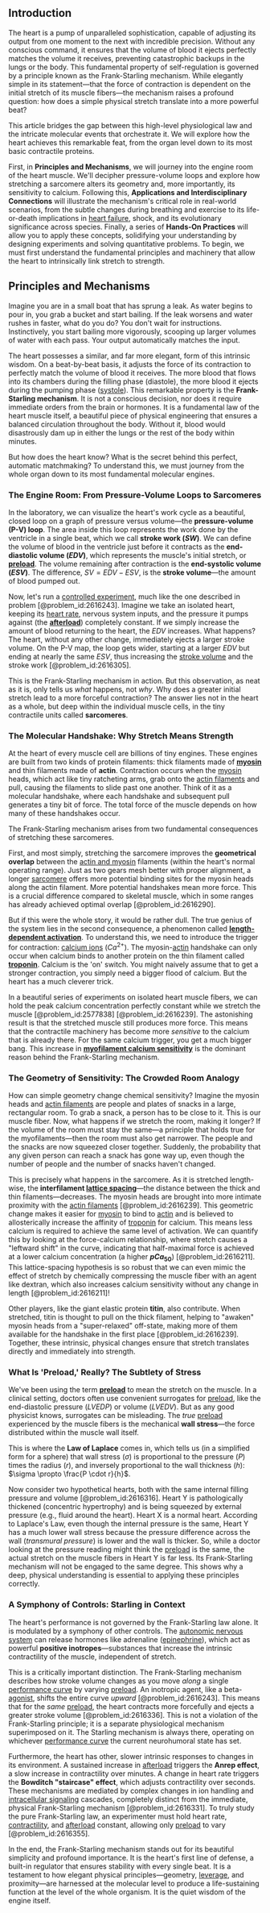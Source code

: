 ## Introduction
The heart is a pump of unparalleled sophistication, capable of adjusting its output from one moment to the next with incredible precision. Without any conscious command, it ensures that the volume of blood it ejects perfectly matches the volume it receives, preventing catastrophic backups in the lungs or the body. This fundamental property of self-regulation is governed by a principle known as the Frank-Starling mechanism. While elegantly simple in its statement—that the force of contraction is dependent on the initial stretch of its muscle fibers—the mechanism raises a profound question: how does a simple physical stretch translate into a more powerful beat?

This article bridges the gap between this high-level physiological law and the intricate molecular events that orchestrate it. We will explore how the heart achieves this remarkable feat, from the organ level down to its most basic contractile proteins.

First, in **Principles and Mechanisms**, we will journey into the engine room of the heart muscle. We'll decipher pressure-volume loops and explore how stretching a sarcomere alters its geometry and, more importantly, its sensitivity to calcium. Following this, **Applications and Interdisciplinary Connections** will illustrate the mechanism's critical role in real-world scenarios, from the subtle changes during breathing and exercise to its life-or-death implications in [heart failure](@article_id:162880), shock, and its evolutionary significance across species. Finally, a series of **Hands-On Practices** will allow you to apply these concepts, solidifying your understanding by designing experiments and solving quantitative problems. To begin, we must first understand the fundamental principles and machinery that allow the heart to intrinsically link stretch to strength.

## Principles and Mechanisms

Imagine you are in a small boat that has sprung a leak. As water begins to pour in, you grab a bucket and start bailing. If the leak worsens and water rushes in faster, what do you do? You don't wait for instructions. Instinctively, you start bailing more vigorously, scooping up larger volumes of water with each pass. Your output automatically matches the input.

The heart possesses a similar, and far more elegant, form of this intrinsic wisdom. On a beat-by-beat basis, it adjusts the force of its contraction to perfectly match the volume of blood it receives. The more blood that flows into its chambers during the filling phase (diastole), the more blood it ejects during the pumping phase ([systole](@article_id:160172)). This remarkable property is the **Frank-Starling mechanism**. It is not a conscious decision, nor does it require immediate orders from the brain or hormones. It is a fundamental law of the heart muscle itself, a beautiful piece of physical engineering that ensures a balanced circulation throughout the body. Without it, blood would disastrously dam up in either the lungs or the rest of the body within minutes.

But how does the heart know? What is the secret behind this perfect, automatic matchmaking? To understand this, we must journey from the whole organ down to its most fundamental molecular engines.

### The Engine Room: From Pressure-Volume Loops to Sarcomeres

In the laboratory, we can visualize the heart's work cycle as a beautiful, closed loop on a graph of pressure versus volume—the **pressure-volume (P-V) loop**. The area inside this loop represents the work done by the ventricle in a single beat, which we call **stroke work ($SW$)**. We can define the volume of blood in the ventricle just before it contracts as the **end-diastolic volume ($EDV$)**, which represents the muscle's initial stretch, or **[preload](@article_id:155244)**. The volume remaining after contraction is the **end-systolic volume ($ESV$)**. The difference, $SV = EDV - ESV$, is the **stroke volume**—the amount of blood pumped out.

Now, let's run a [controlled experiment](@article_id:144244), much like the one described in problem [@problem_id:2616243]. Imagine we take an isolated heart, keeping its [heart rate](@article_id:150676), nervous system inputs, and the pressure it pumps against (the **[afterload](@article_id:155898)**) completely constant. If we simply increase the amount of blood returning to the heart, the $EDV$ increases. What happens? The heart, without any other change, immediately ejects a larger stroke volume. On the P-V map, the loop gets wider, starting at a larger $EDV$ but ending at nearly the same $ESV$, thus increasing the [stroke volume](@article_id:154131) and the stroke work [@problem_id:2616305].

This is the Frank-Starling mechanism in action. But this observation, as neat as it is, only tells us *what* happens, not *why*. Why does a greater initial stretch lead to a more forceful contraction? The answer lies not in the heart as a whole, but deep within the individual muscle cells, in the tiny contractile units called **sarcomeres**.

### The Molecular Handshake: Why Stretch Means Strength

At the heart of every muscle cell are billions of tiny engines. These engines are built from two kinds of protein filaments: thick filaments made of **[myosin](@article_id:172807)** and thin filaments made of **actin**. Contraction occurs when the [myosin](@article_id:172807) heads, which act like tiny ratcheting arms, grab onto the [actin filaments](@article_id:147309) and pull, causing the filaments to slide past one another. Think of it as a molecular handshake, where each handshake and subsequent pull generates a tiny bit of force. The total force of the muscle depends on how many of these handshakes occur.

The Frank-Starling mechanism arises from two fundamental consequences of stretching these sarcomeres.

First, and most simply, stretching the sarcomere improves the **geometrical overlap** between the [actin and myosin](@article_id:147665) filaments (within the heart's normal operating range). Just as two gears mesh better with proper alignment, a longer [sarcomere](@article_id:155413) offers more potential binding sites for the myosin heads along the actin filament. More potential handshakes mean more force. This is a crucial difference compared to skeletal muscle, which in some ranges has already achieved optimal overlap [@problem_id:2616290].

But if this were the whole story, it would be rather dull. The true genius of the system lies in the second consequence, a phenomenon called **[length-dependent activation](@article_id:170896)**. To understand this, we need to introduce the trigger for contraction: [calcium ions](@article_id:140034) ($Ca^{2+}$). The myosin-[actin](@article_id:267802) handshake can only occur when calcium binds to another protein on the thin filament called **[troponin](@article_id:151629)**. Calcium is the 'on' switch. You might naively assume that to get a stronger contraction, you simply need a bigger flood of calcium. But the heart has a much cleverer trick.

In a beautiful series of experiments on isolated heart muscle fibers, we can hold the peak calcium concentration perfectly constant while we stretch the muscle [@problem_id:2577838] [@problem_id:2616239]. The astonishing result is that the stretched muscle still produces more force. This means that the contractile machinery has become more *sensitive* to the calcium that is already there. For the same calcium trigger, you get a much bigger bang. This increase in **[myofilament calcium sensitivity](@article_id:178385)** is the dominant reason behind the Frank-Starling mechanism.

### The Geometry of Sensitivity: The Crowded Room Analogy

How can simple geometry change chemical sensitivity? Imagine the myosin heads and [actin filaments](@article_id:147309) are people and plates of snacks in a large, rectangular room. To grab a snack, a person has to be close to it. This is our muscle fiber. Now, what happens if we stretch the room, making it longer? If the volume of the room must stay the same—a principle that holds true for the myofilaments—then the room must also get narrower. The people and the snacks are now squeezed closer together. Suddenly, the probability that any given person can reach a snack has gone way up, even though the number of people and the number of snacks haven't changed.

This is precisely what happens in the sarcomere. As it is stretched length-wise, the **interfilament [lattice spacing](@article_id:179834)**—the distance between the thick and thin filaments—decreases. The myosin heads are brought into more intimate proximity with the [actin filaments](@article_id:147309) [@problem_id:2616239]. This geometric change makes it easier for [myosin](@article_id:172807) to bind to [actin](@article_id:267802) and is believed to allosterically increase the affinity of [troponin](@article_id:151629) for calcium. This means less calcium is required to achieve the same level of activation. We can quantify this by looking at the force-calcium relationship, where stretch causes a "leftward shift" in the curve, indicating that half-maximal force is achieved at a lower calcium concentration (a higher **$pCa_{50}$**) [@problem_id:2616211]. This lattice-spacing hypothesis is so robust that we can even mimic the effect of stretch by chemically compressing the muscle fiber with an agent like dextran, which also increases calcium sensitivity without any change in length [@problem_id:2616211]!

Other players, like the giant elastic protein **titin**, also contribute. When stretched, titin is thought to pull on the thick filament, helping to "awaken" myosin heads from a "super-relaxed" off-state, making more of them available for the handshake in the first place [@problem_id:2616239]. Together, these intrinsic, physical changes ensure that stretch translates directly and immediately into strength.

### What Is 'Preload,' Really? The Subtlety of Stress

We've been using the term **[preload](@article_id:155244)** to mean the stretch on the muscle. In a clinical setting, doctors often use convenient surrogates for [preload](@article_id:155244), like the end-diastolic pressure ($LVEDP$) or volume ($LVEDV$). But as any good physicist knows, surrogates can be misleading. The *true* [preload](@article_id:155244) experienced by the muscle fibers is the mechanical **wall stress**—the force distributed within the muscle wall itself.

This is where the **Law of Laplace** comes in, which tells us (in a simplified form for a sphere) that wall stress ($\sigma$) is proportional to the pressure ($P$) times the radius ($r$), and inversely proportional to the wall thickness ($h$): $\sigma \propto \frac{P \cdot r}{h}$.

Now consider two hypothetical hearts, both with the same internal filling pressure and volume [@problem_id:2616316]. Heart Y is pathologically thickened (concentric hypertrophy) and is being squeezed by external pressure (e.g., fluid around the heart). Heart X is a normal heart. According to Laplace's Law, even though the internal pressure is the same, Heart Y has a much lower wall stress because the pressure difference across the wall (*transmural pressure*) is lower and the wall is thicker. So, while a doctor looking at the pressure reading might think the [preload](@article_id:155244) is the same, the actual stretch on the muscle fibers in Heart Y is far less. Its Frank-Starling mechanism will not be engaged to the same degree. This shows why a deep, physical understanding is essential to applying these principles correctly.

### A Symphony of Controls: Starling in Context

The heart's performance is not governed by the Frank-Starling law alone. It is modulated by a symphony of other controls. The [autonomic nervous system](@article_id:150314) can release hormones like adrenaline ([epinephrine](@article_id:141178)), which act as powerful **positive inotropes**—substances that increase the intrinsic contractility of the muscle, independent of stretch.

This is a critically important distinction. The Frank-Starling mechanism describes how stroke volume changes as you move *along* a single [performance curve](@article_id:183367) by varying [preload](@article_id:155244). An inotropic agent, like a beta-[agonist](@article_id:163003), shifts the entire curve *upward* [@problem_id:2616243]. This means that for the *same* [preload](@article_id:155244), the heart contracts more forcefully and ejects a greater stroke volume [@problem_id:2616336]. This is not a violation of the Frank-Starling principle; it is a separate physiological mechanism superimposed on it. The Starling mechanism is always there, operating on whichever [performance curve](@article_id:183367) the current neurohumoral state has set.

Furthermore, the heart has other, slower intrinsic responses to changes in its environment. A sustained increase in [afterload](@article_id:155898) triggers the **Anrep effect**, a slow increase in contractility over minutes. A change in heart rate triggers the **Bowditch "staircase" effect**, which adjusts contractility over seconds. These mechanisms are mediated by complex changes in ion handling and [intracellular signaling](@article_id:170306) cascades, completely distinct from the immediate, physical Frank-Starling mechanism [@problem_id:2616331]. To truly study the pure Frank-Starling law, an experimenter must hold heart rate, [contractility](@article_id:162301), and [afterload](@article_id:155898) constant, allowing only [preload](@article_id:155244) to vary [@problem_id:2616355].

In the end, the Frank-Starling mechanism stands out for its beautiful simplicity and profound importance. It is the heart's first line of defense, a built-in regulator that ensures stability with every single beat. It is a testament to how elegant physical principles—geometry, [leverage](@article_id:172073), and proximity—are harnessed at the molecular level to produce a life-sustaining function at the level of the whole organism. It is the quiet wisdom of the engine itself.